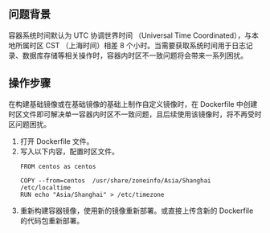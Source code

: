 ## 问题背景

容器系统时间默认为 UTC 协调世界时间 （Universal Time Coordinated），与本地所属时区 CST （上海时间）相差 8 个小时。当需要获取系统时间用于日志记录、数据库存储等相关操作时，容器内时区不一致问题将会带来一系列困扰。

## 操作步骤

在构建基础镜像或在基础镜像的基础上制作自定义镜像时，在 Dockerfile 中创建时区文件即可解决单一容器内时区不一致问题，且后续使用该镜像时，将不再受时区问题困扰。
1. 打开 Dockerfile 文件。
2. 写入以下内容，配置时区文件。
   ```
   FROM centos as centos

   COPY --from=centos  /usr/share/zoneinfo/Asia/Shanghai /etc/localtime
   RUN echo "Asia/Shanghai" > /etc/timezone
   ```
3. 重新构建容器镜像，使用新的镜像重新部署。或直接上传含新的 Dockerfile 的代码包重新部署。
